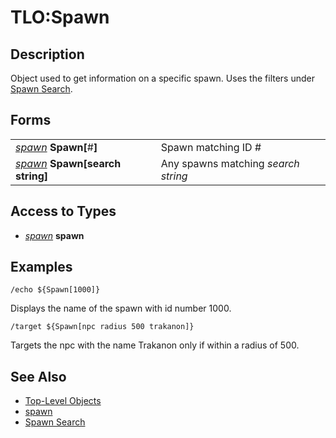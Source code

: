 # TLO:Spawn

## Description

Object used to get information on a specific spawn. Uses the filters under [Spawn Search](../../general-information/spawn-search.md).

## Forms

|  |  |
| :--- | :--- |
| [_spawn_](../data-types/datatype-spawn.md) **Spawn\[**\#**\]** | Spawn matching ID \# |
| [_spawn_](../data-types/datatype-spawn.md) **Spawn\[**search string**\]** | Any spawns matching _search string_ |

## Access to Types

* [_spawn_](../data-types/datatype-spawn.md) **spawn**

## Examples

`/echo ${Spawn[1000]}`

Displays the name of the spawn with id number 1000.

`/target ${Spawn[npc radius 500 trakanon]}`

Targets the npc with the name Trakanon only if within a radius of 500.

## See Also

* [Top-Level Objects](./)
* [spawn](../data-types/datatype-spawn.md)
* [Spawn Search](../../general-information/spawn-search.md)


